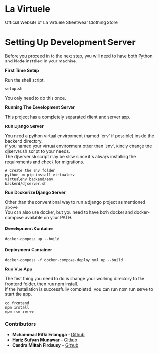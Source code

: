 # La Virtuele
Official Website of La Virtuele Streetwear Clothing Store

# Setting Up Development Server
Before you proceed in to the next step, you will need to have both Python and Node installed in your machine.

__First Time Setup__

Run the shell script.
```
setup.sh
```
You only need to do this once.<br>

__Running The Development Server__

This project has a completely separated client and server app.

__Run Django Server__

You need a python virtual environment (named 'env' if possible) inside the backend directory.<br>
If you named your virtual environment other than 'env', kindly change the djserver.sh script to your needs.<br>
The djserver.sh script may be slow since it's always installing the requirements and check for migrations.<br>

```
# Create the env folder
python -m pip install virtualenv
virtualenv backend/env
backend/djserver.sh
```

__Run Dockerize Django Server__

Other than the conventional way to run a django project as mentioned above.<br>
You can also use docker, but you need to have both docker and docker-compose available on your PATH.<br>

#### Development Container
```
docker-compose up --build
```
#### Deployment Container

```
docker-compose -f docker-compose-deploy.yml up --build
```

__Run Vue App__

The first thing you need to do is change your working directory to the frontend folder, then run npm install.<br>
If the installation is successfully completed, you can run npm run serve to start the app.
```
cd frontend
npm install
npm run serve
```


### Contributors
* **Muhammad Rifki Erlangga** - [Github](https://github.com/RifkiEr24)
* **Hariz Sufyan Munawar** - [Github](https://github.com/harizMunawar)
* **Candra Miftah Firdausy** - [Github](https://github.com/CandraMF)
